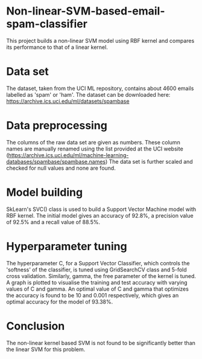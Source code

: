 # Non-linear-SVM-based-email-spam-classifier
This project builds a non-linear SVM model using RBF kernel and compares its performance to that of a linear kernel.

# Data set
The dataset, taken from the UCI ML repository, contains about 4600 emails labelled as 'spam' or 'ham'. The dataset can be downloaded here: https://archive.ics.uci.edu/ml/datasets/spambase

# Data preprocessing
The columns of the raw data set are given as numbers. These column names are manually renamed using the list provided at the UCI website (https://archive.ics.uci.edu/ml/machine-learning-databases/spambase/spambase.names)
The data set is further scaled and checked for null values and none are found.

# Model building
SkLearn's SVC() class is used to build a Support Vector Machine model with RBF kernel. The initial model gives an accuracy of 92.8%, a precision value of 92.5% and a recall value of 88.5%.

# Hyperparameter tuning
The hyperparameter C, for a Support Vector Classifier, which controls the 'softness' of the classifier, is tuned using GridSearchCV class and 5-fold cross validation. Similarly, gamma, the free parameter of the kernel is tuned. A graph is plotted to visualise the training and test accuracy with varying values of C and gamma. An optimal value of C and gamma that optimizes the accuracy is found to be 10 and 0.001 respectively, which gives an optimal accuracy for the model of 93.38%.

# Conclusion
The non-linear kernel based SVM is not found to be significantly better than the linear SVM for this problem.
